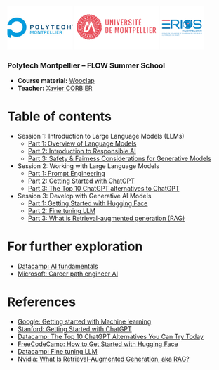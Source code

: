 <p align="left">
  <img src="ressources/polytech.jpg" alt="Polytech" style="height:100px;"/>
    <img src="ressources/um.png" alt="Polytech" style="height:100px;"/>
  <img src="ressources/erios.png" alt="ERIOS" style="height:100px;"/>
</p>

### Polytech Montpellier – FLOW Summer School

* **Course material:** [Wooclap](https://app.wooclap.com/YMSNKO) 
* **Teacher:** [Xavier CORBIER](https://xaviercorbier.fr/?lang=en)

# Table of contents
- Session 1: Introduction to Large Language Models (LLMs) 
  - [Part 1: Overview of Language Models ](./sessions/S1-P1.md)
  - [Part 2: Introduction to Responsible AI ](./sessions/S1-P2.md)
  - [Part 3: Safety & Fairness Considerations for Generative Models ](./sessions/S1-P3.md)
- Session 2: Working with Large Language Models 
  - [Part 1: Prompt Engineering](./sessions/S2-P1.md)
  - [Part 2: Getting Started with ChatGPT](./sessions/S2-P2.md)
  - [Part 3: The Top 10 ChatGPT alternatives to ChatGPT](./sessions/S2-P3.md)
- Session 3: Develop with Generative AI Models  
  - [Part 1: Getting Started with Hugging Face](./sessions/S3-P1.md)
  - [Part 2: Fine tuning LLM](./sessions/S3-P2.md)
  - [Part 3: What is Retrieval-augmented generation (RAG)](./sessions/S3-P3.md)

# For further exploration
- [Datacamp: AI fundamentals](https://app.datacamp.com/learn/skill-tracks/ai-fundamentals)
- [Microsoft: Career path engineer AI](https://learn.microsoft.com/fr-fr/training/career-paths/ai-engineer)

# References
- [Google: Getting started with Machine learning](https://developers.google.com/machine-learning/resources?hl=en)
- [Stanford: Getting Started with ChatGPT](https://uit.stanford.edu/service/techtraining/class/getting-started-chatgpt)
- [Datacamp: The Top 10 ChatGPT Alternatives You Can Try Today](https://www.datacamp.com/blog/10-chatgpt-alternatives)
- [FreeCodeCamp: How to Get Started with Hugging Face](https://www.freecodecamp.org/news/get-started-with-hugging-face/)
- [Datacamp: Fine tuning LLM](https://www.datacamp.com/tutorial/fine-tuning-large-language-models)
- [Nvidia: What Is Retrieval-Augmented Generation, aka RAG?](https://blogs.nvidia.com/blog/what-is-retrieval-augmented-generation/)